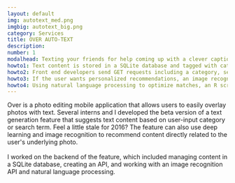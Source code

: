 ```yaml
---
layout: default
img: autotext_med.png
imgbig: autotext_big.png
category: Services
title: OVER AUTO-TEXT
description:
number: 1
modalhead: Texting your friends for help coming up with a clever caption was so last year. This text generation feature takes the stress out of the creative process. Once you have uploaded a photo to edit, you can use Auto-Text to choose a category or input a search term to find related content from Over's text database. If you're still struggling to find the perfect phrase, Auto-Text can even use image recognition to recommend content directly related to your photo. 
howto1: Text content is stored in a SQLite database and tagged with category, character length, and author.
howto2: Front end developers send GET requests including a category, search term, or link to the user’s image, which is temporarily hosted online (the image recognition API takes a URL as an input).
howto3: If the user wants personalized recommendations, an image recognition API returns a series of tags for objects it has identified in the photo and a confidence interval for each tag. 
howto4: Using natural language processing to optimize matches, an R script processes the API request and image recognition tags. All related content is returned to the frontend in a JSON. 
---
```

Over is a photo editing mobile application that allows users to easily overlay photos with text. Several interns and I developed the beta version of a text generation feature that suggests text content based on user-input category or search term. Feel a little stale for 2016? The feature can also use deep learning and image recognition to recommend content directly related to the user's underlying photo. <br/><br/>I worked on the backend of the feature, which included managing content in a SQLite database, creating an API, and working with an image recognition API and natural language processing.